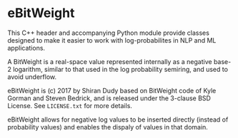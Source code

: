 # eBitWeight

This C++ header and accompanying Python module provide classes designed to make it easier to work with log-probabilites in NLP and ML applications. 

A BitWeight is a real-space value represented internally as a negative base-2 logarithm, similar to that used in the log probability semiring, and used to avoid underflow. 

eBitWeight is (c) 2017 by Shiran Dudy based on BitWeight code of Kyle Gorman and Steven Bedrick, and is released under the 3-clause BSD License. See `LICENSE.txt` for more details.

eBitWeight allows for negative log values to be inserted directly (instead of probability values) and enables the dispaly of values in that domain. 